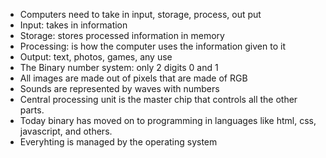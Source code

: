 - Computers need to take in input, storage, process, out put
- Input: takes in information
- Storage: stores processed information in memory
- Processing: is how the computer uses the information given to it
- Output: text, photos, games, any use
- The Binary number system: only 2 digits 0 and 1
- All images are made out of pixels that are made of RGB
- Sounds are represented by waves with numbers
- Central processing unit is the master chip that controls all the other parts. 
- Today binary has moved on to programming in languages like html, css, javascript, and others. 
- Everyhting is managed by the operating system